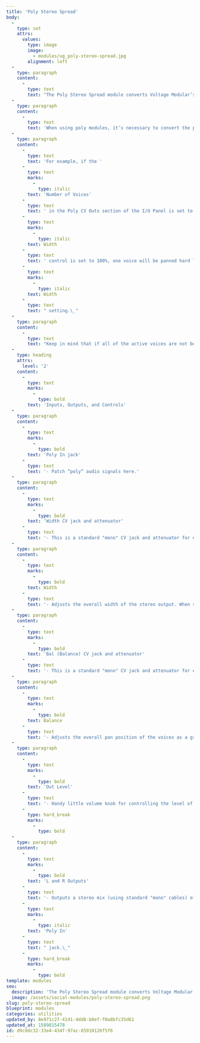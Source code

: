 ```yaml
---
title: 'Poly Stereo Spread'
body:
  -
    type: set
    attrs:
      values:
        type: image
        image:
          - modules/ug_poly-stereo-spread.jpg
        alignment: left
  -
    type: paragraph
    content:
      -
        type: text
        text: "The Poly Stereo Spread module converts Voltage Modular’s \"poly\" audio signals to a standard left/right stereo output with CV control of width and balance.\_"
  -
    type: paragraph
    content:
      -
        type: text
        text: 'When using poly modules, it’s necessary to convert the poly signals to standard "mono" signals before sending them to the Main Outs. This module takes care of the conversion while also allowing all of the active voices to be evenly spread between the left and right outputs to create width.'
  -
    type: paragraph
    content:
      -
        type: text
        text: 'For example, if the '
      -
        type: text
        marks:
          -
            type: italic
        text: 'Number of Voices'
      -
        type: text
        text: ' in the Poly CV Outs section of the I/O Panel is set to three and the '
      -
        type: text
        marks:
          -
            type: italic
        text: Width
      -
        type: text
        text: ' control is set to 100%, one voice will be panned hard left, one will be centered, and one will be panned hard right. The number of active voices will always be spread equally between the two outputs and the overall width can be narrowed by decreasing the '
      -
        type: text
        marks:
          -
            type: italic
        text: Width
      -
        type: text
        text: " setting.\_"
  -
    type: paragraph
    content:
      -
        type: text
        text: "Keep in mind that if all of the active voices are not being played, the panning positions may seem random or unbalanced because there will be \"gaps\" between voices. If you are playing four note chords with four active voices on the other hand, each chord will remain evenly balanced between the two outputs.\_"
  -
    type: heading
    attrs:
      level: '2'
    content:
      -
        type: text
        marks:
          -
            type: bold
        text: 'Inputs, Outputs, and Controls'
  -
    type: paragraph
    content:
      -
        type: text
        marks:
          -
            type: bold
        text: 'Poly In jack'
      -
        type: text
        text: '- Patch “poly” audio signals here.'
  -
    type: paragraph
    content:
      -
        type: text
        marks:
          -
            type: bold
        text: 'Width CV jack and attenuator'
      -
        type: text
        text: '- This is a standard "mono" CV jack and attenuator for externally controlling the width of the stereo output.'
  -
    type: paragraph
    content:
      -
        type: text
        marks:
          -
            type: bold
        text: Width
      -
        type: text
        text: '- Adjusts the overall width of the stereo output. When set to 100%, the voices will be spread across the entire stereo field from 100% left to 100% right. This range can be narrowed by turning this knob down.'
  -
    type: paragraph
    content:
      -
        type: text
        marks:
          -
            type: bold
        text: 'Bal (Balance) CV jack and attenuator'
      -
        type: text
        text: '- This is a standard "mono" CV jack and attenuator for externally controlling the balance of the stereo output.'
  -
    type: paragraph
    content:
      -
        type: text
        marks:
          -
            type: bold
        text: Balance
      -
        type: text
        text: '- Adjusts the overall pan position of the voices as a group. In other words it offsets the "center position" which the voices are spread evenly around.'
  -
    type: paragraph
    content:
      -
        type: text
        marks:
          -
            type: bold
        text: 'Out Level'
      -
        type: text
        text: '- Handy little volume knob for controlling the level of the stereo output. When converting poly signals back to standard "mono" signals, the summed amplitude of all the voices can become quite loud and often needs to be attenuated.'
      -
        type: hard_break
        marks:
          -
            type: bold
  -
    type: paragraph
    content:
      -
        type: text
        marks:
          -
            type: bold
        text: 'L and R Outputs'
      -
        type: text
        text: '- Outputs a stereo mix (using standard "mono" cables) of all the voices received at the '
      -
        type: text
        marks:
          -
            type: italic
        text: 'Poly In'
      -
        type: text
        text: " jack.\_"
      -
        type: hard_break
        marks:
          -
            type: bold
template: modules
seo:
  description: 'The Poly Stereo Spread module converts Voltage Modular’s "poly" audio signals to a standard left/right stereo output with CV control of width and balance.'
  image: /assets/social-modules/poly-stereo-spread.png
slug: poly-stereo-spread
blueprint: modules
categories: utilities
updated_by: 8e971c27-4141-4dd8-b8ef-f0a8bfc35d61
updated_at: 1589815478
id: d9c8dc32-33e4-434f-97ac-85910126f5f6
---
```

